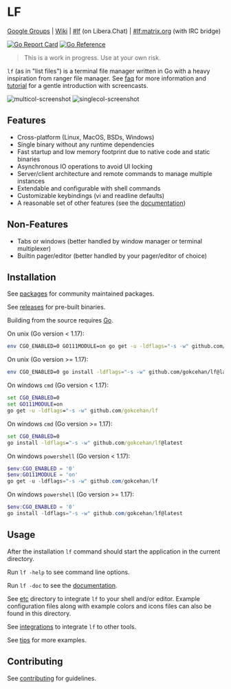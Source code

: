 # LF

[Google Groups](https://groups.google.com/forum/#!forum/lf-fm)
| [Wiki](https://github.com/gokcehan/lf/wiki)
| [#lf](https://web.libera.chat/#lf) (on Libera.Chat)
| [#lf:matrix.org](https://matrix.to/#/#lf:matrix.org) (with IRC bridge)

[![Go Report Card](https://goreportcard.com/badge/github.com/gokcehan/lf)](https://goreportcard.com/report/github.com/gokcehan/lf)
[![Go Reference](https://pkg.go.dev/badge/github.com/gokcehan/lf.svg)](https://pkg.go.dev/github.com/gokcehan/lf)

> This is a work in progress. Use at your own risk.

`lf` (as in "list files") is a terminal file manager written in Go with a heavy inspiration from ranger file manager.
See [faq](https://github.com/gokcehan/lf/wiki/FAQ) for more information and [tutorial](https://github.com/gokcehan/lf/wiki/Tutorial) for a gentle introduction with screencasts.

![multicol-screenshot](http://i.imgur.com/DaTUenu.png)
![singlecol-screenshot](http://i.imgur.com/p95xzUj.png)

## Features

- Cross-platform (Linux, MacOS, BSDs, Windows)
- Single binary without any runtime dependencies
- Fast startup and low memory footprint due to native code and static binaries
- Asynchronous IO operations to avoid UI locking
- Server/client architecture and remote commands to manage multiple instances
- Extendable and configurable with shell commands
- Customizable keybindings (vi and readline defaults)
- A reasonable set of other features (see the [documentation](https://pkg.go.dev/github.com/gokcehan/lf))

## Non-Features

- Tabs or windows (better handled by window manager or terminal multiplexer)
- Builtin pager/editor (better handled by your pager/editor of choice)

## Installation

See [packages](https://github.com/gokcehan/lf/wiki/Packages) for community maintained packages.

See [releases](https://github.com/gokcehan/lf/releases) for pre-built binaries.

Building from the source requires [Go](https://go.dev/).

On unix (Go version < 1.17):

```bash
env CGO_ENABLED=0 GO111MODULE=on go get -u -ldflags="-s -w" github.com/gokcehan/lf
```

On unix (Go version >= 1.17):

```bash
env CGO_ENABLED=0 go install -ldflags="-s -w" github.com/gokcehan/lf@latest
```

On windows `cmd` (Go version < 1.17):

```cmd
set CGO_ENABLED=0
set GO111MODULE=on
go get -u -ldflags="-s -w" github.com/gokcehan/lf
```

On windows `cmd` (Go version >= 1.17):

```cmd
set CGO_ENABLED=0
go install -ldflags="-s -w" github.com/gokcehan/lf@latest
```

On windows `powershell` (Go version < 1.17):

```powershell
$env:CGO_ENABLED = '0'
$env:GO111MODULE = 'on'
go get -u -ldflags="-s -w" github.com/gokcehan/lf
```

On windows `powershell` (Go version >= 1.17):

```powershell
$env:CGO_ENABLED = '0'
go install -ldflags="-s -w" github.com/gokcehan/lf@latest
```

## Usage

After the installation `lf` command should start the application in the current directory.

Run `lf -help` to see command line options.

Run `lf -doc` to see the [documentation](https://pkg.go.dev/github.com/gokcehan/lf).

See [etc](etc) directory to integrate `lf` to your shell and/or editor.
Example configuration files along with example colors and icons files can also be found in this directory.

See [integrations](https://github.com/gokcehan/lf/wiki/Integrations) to integrate `lf` to other tools.

See [tips](https://github.com/gokcehan/lf/wiki/Tips) for more examples.

## Contributing

See [contributing](https://github.com/gokcehan/lf/wiki/Contributing) for guidelines.
